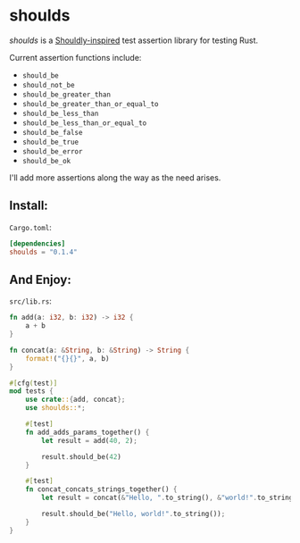# shoulds

_shoulds_ is a [Shouldly-inspired](https://docs.shouldly.io) test assertion library for testing Rust.

Current assertion functions include:

* `should_be`
* `should_not_be`
* `should_be_greater_than`
* `should_be_greater_than_or_equal_to`
* `should_be_less_than`
* `should_be_less_than_or_equal_to`
* `should_be_false`
* `should_be_true`
* `should_be_error`
* `should_be_ok`

I'll add more assertions along the way as the need arises.

## Install:

`Cargo.toml`:

```toml
[dependencies]
shoulds = "0.1.4"
```

## And Enjoy:

`src/lib.rs`:

```rs
fn add(a: i32, b: i32) -> i32 {
    a + b
}

fn concat(a: &String, b: &String) -> String {
    format!("{}{}", a, b)
}

#[cfg(test)]
mod tests {
    use crate::{add, concat};
    use shoulds::*;

    #[test]
    fn add_adds_params_together() {
        let result = add(40, 2);

        result.should_be(42)
    }

    #[test]
    fn concat_concats_strings_together() {
        let result = concat(&"Hello, ".to_string(), &"world!".to_string());

        result.should_be("Hello, world!".to_string());
    }
}
```

